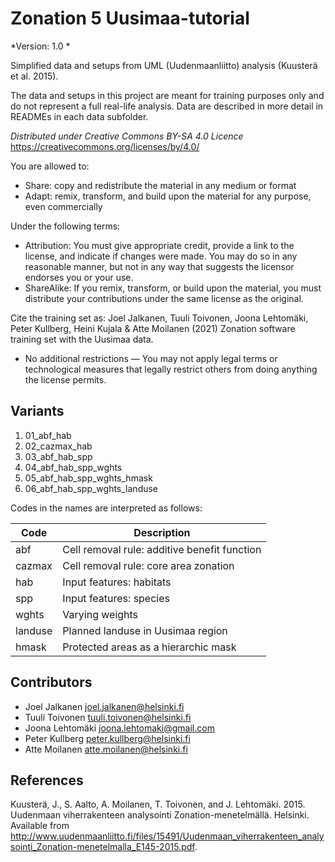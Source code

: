 ﻿# Zonation 5 Uusimaa-tutorial

*Version: 1.0 *

Simplified data and setups from UML (Uudenmaanliitto) analysis (Kuusterä et al. 2015).

The data and setups in this project are meant for training purposes only and do not represent a full real-life analysis.
Data are described in more detail in READMEs in each data subfolder.

*Distributed under Creative Commons BY-SA 4.0 Licence*
https://creativecommons.org/licenses/by/4.0/

You are allowed to:
- Share: copy and redistribute the material in any medium or format
- Adapt: remix, transform, and build upon the material for any purpose, even commercially

Under the following terms:
- Attribution: You must give appropriate credit, provide a link to the license, and indicate if changes were made.
You may do so in any reasonable manner, but not in any way that suggests the licensor endorses you or your use.
- ShareAlike: If you remix, transform, or build upon the material, you must distribute your contributions under the same license as the original.

Cite the training set as:
Joel Jalkanen, Tuuli Toivonen, Joona Lehtomäki, Peter Kullberg, Heini Kujala & Atte Moilanen (2021) Zonation software training set with the Uusimaa data.

- No additional restrictions — You may not apply legal terms or technological measures that legally restrict others from doing anything the license permits.

## Variants

1. 01_abf_hab
2. 02_cazmax_hab
3. 03_abf_hab_spp
4. 04_abf_hab_spp_wghts
5. 05_abf_hab_spp_wghts_hmask
6. 06_abf_hab_spp_wghts_landuse

Codes in the names are interpreted as follows:

| Code    | Description                                    |
|---------|------------------------------------------------|
| abf     | Cell removal rule: additive benefit function   |
| cazmax  | Cell removal rule: core area zonation          |
| hab	  | Input features: habitats                       |
| spp	  | Input features: species                        |
| wghts	  | Varying weights                                |
| landuse | Planned landuse in Uusimaa region              |
| hmask	  | Protected areas as a hierarchic mask           |


## Contributors

- Joel Jalkanen <joel.jalkanen@helsinki.fi>
- Tuuli Toivonen <tuuli.toivonen@helsinki.fi>
- Joona Lehtomäki <joona.lehtomaki@gmail.com>
- Peter Kullberg <peter.kullberg@helsinki.fi>
- Atte Moilanen <atte.moilanen@helsinki.fi>


## References

Kuusterä, J., S. Aalto, A. Moilanen, T. Toivonen, and J. Lehtomäki. 2015. 
Uudenmaan viherrakenteen analysointi Zonation-menetelmällä. Helsinki. Available from 
http://www.uudenmaanliitto.fi/files/15491/Uudenmaan_viherrakenteen_analysointi_Zonation-menetelmalla_E145-2015.pdf.
